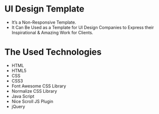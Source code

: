 # UI Design Template
* It’s a Non-Responsive Template.
* It Can Be Used as a Template for UI Design Companies to Express their Inspirational & Amazing Work for Clients.

# The Used Technologies
* HTML
* HTML5
* CSS
* CSS3
* Font Awesome CSS Library
* Normalize CSS Library
* Java Script
* Nice Scroll JS Plugin
* jQuery
